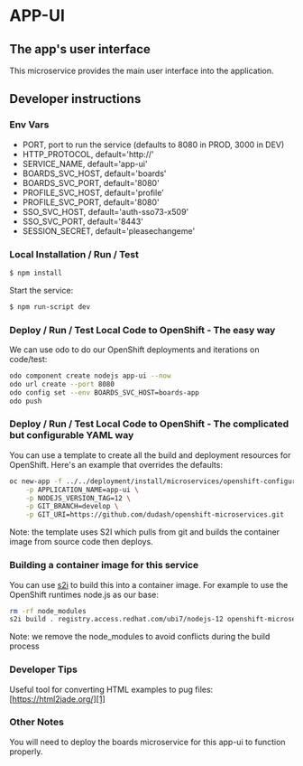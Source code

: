 # APP-UI
## The app's user interface
This microservice provides the main user interface into the application.

## Developer instructions

### Env Vars
- PORT, port to run the service (defaults to 8080 in PROD, 3000 in DEV)
- HTTP_PROTOCOL, default='http://'
- SERVICE_NAME, default='app-ui'
- BOARDS_SVC_HOST, default='boards'
- BOARDS_SVC_PORT, default='8080'
- PROFILE_SVC_HOST, default='profile'
- PROFILE_SVC_PORT, default='8080'
- SSO_SVC_HOST, default='auth-sso73-x509'
- SSO_SVC_PORT, default='8443'
- SESSION_SECRET, default='pleasechangeme'

### Local Installation / Run / Test
```bash
$ npm install
```

Start the service:
```bash
$ npm run-script dev
```

### Deploy / Run / Test Local Code to OpenShift - The easy way 
We can use odo to do our OpenShift deployments and iterations on code/test:
```bash
odo component create nodejs app-ui --now
odo url create --port 8080
odo config set --env BOARDS_SVC_HOST=boards-app
odo push
```

### Deploy / Run / Test Local Code to OpenShift - The complicated but configurable YAML way
You can use a template to create all the build and deployment resources for OpenShift. Here's an example that overrides the defaults:
```bash
oc new-app -f ../../deployment/install/microservices/openshift-configuration/app-ui-fromsource.yaml \
    -p APPLICATION_NAME=app-ui \
    -p NODEJS_VERSION_TAG=12 \
    -p GIT_BRANCH=develop \
    -p GIT_URI=https://github.com/dudash/openshift-microservices.git
```
Note: the template uses S2I which pulls from git and builds the container image from source code then deploys.

### Building a container image for this service
You can use [s2i][2] to build this into a container image. For example to use the OpenShift runtimes node.js as our base:
```bash
rm -rf node_modules
s2i build . registry.access.redhat.com/ubi7/nodejs-12 openshift-microservices-app-ui --loglevel 3
```
Note: we remove the node_modules to avoid conflicts during the build process

### Developer Tips
Useful tool for converting HTML examples to pug files: [https://html2jade.org/][1]

[1]: https://html2jade.org/
[2]: https://github.com/openshift/source-to-image/releases

### Other Notes
You will need to deploy the boards microservice for this app-ui to function properly.